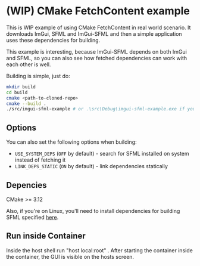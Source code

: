 (WIP) CMake FetchContent example
==========================

This is WIP example of using CMake FetchContent in real world scenario. It
downloads ImGui, SFML and ImGui-SFML and then a simple application uses these
dependencies for building.

This example is interesting, because ImGui-SFML depends on both ImGui and SFML,
so you can also see how fetched dependencies can work with each other is well.

Building is simple, just do:

```sh
mkdir build
cd build
cmake <path-to-cloned-repo>
cmake --build .
./src/imgui-sfml-example # or .\src\Debug\imgui-sfml-example.exe if you're on Windows
```

Options
-------

You can also set the following options when building:

* `USE_SYSTEM_DEPS` (`OFF` by default) - search for SFML installed on system instead of fetching it
* `LINK_DEPS_STATIC` (`ON` by default) - link dependencies statically

Depencies
---

CMake >= 3.12

Also, if you're on Linux, you'll need to install dependencies for building SFML
specified
[here](https://www.sfml-dev.org/tutorials/2.5/compile-with-cmake.php#installing-dependencies).

Run inside Container
---
Inside the host shell run "host local:root" . After starting the container inside the container, the GUI is visible on the hosts screen.
